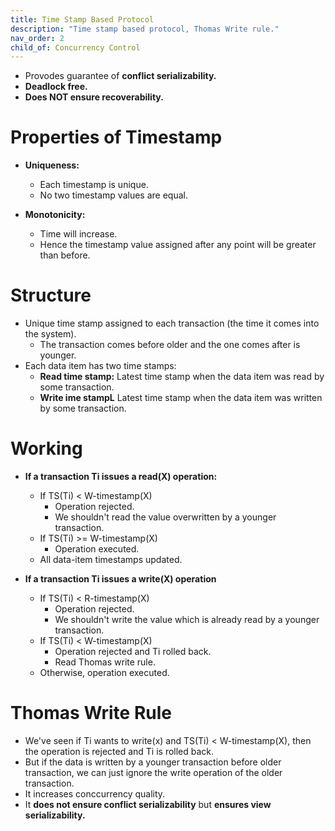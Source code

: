 ```yaml
---
title: Time Stamp Based Protocol
description: "Time stamp based protocol, Thomas Write rule."
nav_order: 2
child_of: Concurrency Control
---
```


- Provodes guarantee of  **conflict serializability.**
- **Deadlock free.**
- **Does NOT ensure recoverability.**

# Properties of Timestamp

- **Uniqueness:**
    - Each timestamp is unique.
    - No two timestamp values are equal.

- **Monotonicity:**
    - Time will increase.
    - Hence the timestamp value assigned after any point will be greater than before.

# Structure

- Unique time stamp assigned to each transaction (the time it comes into the system).
    - The transaction comes before older and the one comes after is younger.
- Each data item has two time stamps:
    - **Read time stamp:** Latest time stamp when the data item was read by some transaction.
    - **Write ime stampL** Latest time stamp when the data item was written by some transaction.


# Working

- **If a transaction Ti issues a read(X) operation:**
    - If TS(Ti) < W-timestamp(X)
        - Operation rejected.
        - We shouldn't read the value overwritten by a younger transaction.
    - If TS(Ti) >= W-timestamp(X)
        - Operation executed.
    - All data-item timestamps updated.

- **If a transaction Ti issues a write(X) operation**
    - If TS(Ti) < R-timestamp(X)
        - Operation rejected.
        - We shouldn't write the value which is already read by a younger transaction.
    - If TS(Ti) < W-timestamp(X)
        - Operation rejected and Ti rolled back.
        - Read Thomas write rule.
    - Otherwise, operation executed.

# Thomas Write Rule

- We've seen if Ti wants to write(x) and TS(Ti) < W-timestamp(X), then the operation is rejected and Ti is rolled back.
- But if the data is written by a younger transaction before older transaction, we can just ignore the write operation of the older transaction.
- It increases conccurrency quality.
- It **does not ensure conflict serializability** but **ensures view serializability.**
